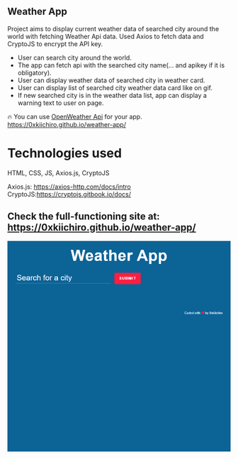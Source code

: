 ## Weather App

Project aims to display current weather data of searched city around the world with fetching Weather Api data. Used Axios to fetch data and CryptoJS to encrypt the API key.

- User can search city around the world.
- The app can fetch api with the searched city name(... and apikey if it is obligatory).
- User can display weather data of searched city in weather card.
- User can display list of searched city weather data card like on gif.
- If new searched city is in the weather data list, app can display a warning text to user on page.

🔥 You can use [OpenWeather Api](https://openweathermap.org/) for your app.
https://0xkiichiro.github.io/weather-app/

# Technologies used

HTML, CSS, JS, Axios.js, CryptoJS

Axios.js: https://axios-http.com/docs/intro
CryptoJS:https://cryptojs.gitbook.io/docs/

## Check the full-functioning site at: https://0xkiichiro.github.io/weather-app/

![](https://github.com/0xkiichiro/weather-app/blob/master/Animation.gif)



